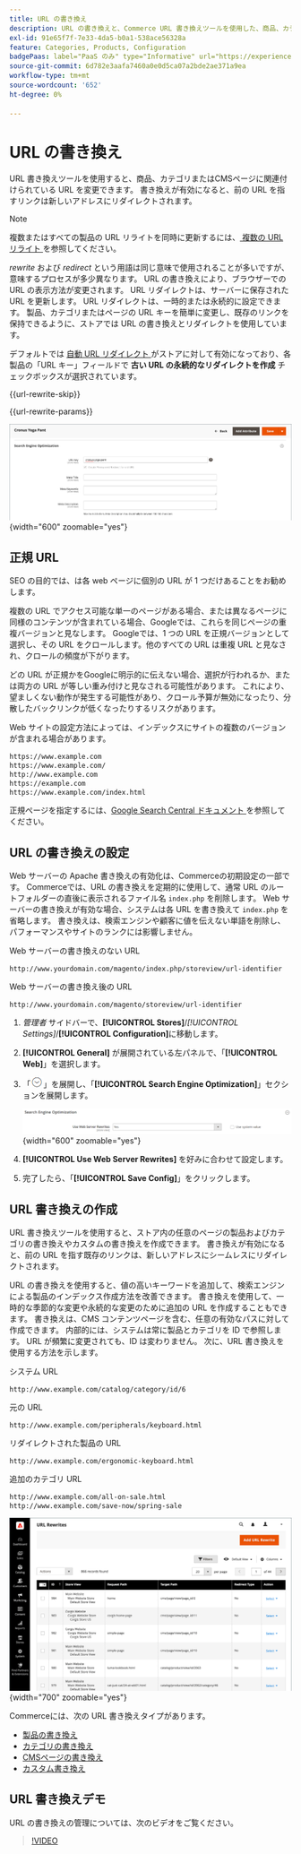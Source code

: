 ```yaml
---
title: URL の書き換え
description: URL の書き換えと、Commerce URL 書き換えツールを使用した、商品、カテゴリまたはCMSページに関連付けられている URL の変更について説明します。
exl-id: 91e65f7f-7e33-4da5-b0a1-538ace56328a
feature: Categories, Products, Configuration
badgePaas: label="PaaS のみ" type="Informative" url="https://experienceleague.adobe.com/ja/docs/commerce/user-guides/product-solutions" tooltip="Adobe Commerce on Cloud プロジェクト（Adobeが管理する PaaS インフラストラクチャ）およびオンプレミスプロジェクトにのみ適用されます。"
source-git-commit: 6d782e3aafa7460a0e0d5ca07a2bde2ae371a9ea
workflow-type: tm+mt
source-wordcount: '652'
ht-degree: 0%

---
```


# URL の書き換え

URL 書き換えツールを使用すると、商品、カテゴリまたはCMSページに関連付けられている URL を変更できます。 書き換えが有効になると、前の URL を指すリンクは新しいアドレスにリダイレクトされます。

>[!NOTE]
>
>複数またはすべての製品の URL リライトを同時に更新するには、[ 複数の URL リライト ](url-rewrite-product.md#multiple-url-rewrites) を参照してください。

_rewrite_ および _redirect_ という用語は同じ意味で使用されることが多いですが、意味するプロセスが多少異なります。 URL の書き換えにより、ブラウザーでの URL の表示方法が変更されます。 URL リダイレクトは、サーバーに保存された URL を更新します。 URL リダイレクトは、一時的または永続的に設定できます。 製品、カテゴリまたはページの URL キーを簡単に変更し、既存のリンクを保持できるように、ストアでは URL の書き換えとリダイレクトを使用しています。

デフォルトでは [ 自動 URL リダイレクト ](url-redirect-product-automatic.md) がストアに対して有効になっており、各製品の「URL キー」フィールドで **古い URL の永続的なリダイレクトを作成** チェックボックスが選択されています。

{{url-rewrite-skip}}

{{url-rewrite-params}}

![ 検索エンジンの最適化 – 永続的な URL リダイレクトの作成 ](./assets/product-search-engine-optimization-create-permanent-redirect.png){width="600" zoomable="yes"}

## 正規 URL

SEO の目的では、は各 web ページに個別の URL が 1 つだけあることをお勧めします。

複数の URL でアクセス可能な単一のページがある場合、または異なるページに同様のコンテンツが含まれている場合、Googleでは、これらを同じページの重複バージョンと見なします。 Googleでは、1 つの URL を正規バージョンとして選択し、その URL をクロールします。他のすべての URL は重複 URL と見なされ、クロールの頻度が下がります。

どの URL が正規かをGoogleに明示的に伝えない場合、選択が行われるか、または両方の URL が等しい重み付けと見なされる可能性があります。 これにより、望ましくない動作が発生する可能性があり、クロール予算が無効になったり、分散したバックリンクが低くなったりするリスクがあります。

Web サイトの設定方法によっては、インデックスにサイトの複数のバージョンが含まれる場合があります。

    https://www.example.com
    https://www.example.com/
    http://www.example.com
    https://example.com
    https://www.example.com/index.html

正規ページを指定するには、[Google Search Central ドキュメント ](https://developers.google.com/search/docs/crawling-indexing/consolidate-duplicate-urls) を参照してください。

## URL の書き換えの設定

Web サーバーの Apache 書き換えの有効化は、Commerceの初期設定の一部です。 Commerceでは、URL の書き換えを定期的に使用して、通常 URL のルートフォルダーの直後に表示されるファイル名 `index.php` を削除します。 Web サーバーの書き換えが有効な場合、システムは各 URL を書き換えて `index.php` を省略します。 書き換えは、検索エンジンや顧客に値を伝えない単語を削除し、パフォーマンスやサイトのランクには影響しません。

Web サーバーの書き換えのない URL

    http://www.yourdomain.com/magento/index.php/storeview/url-identifier

Web サーバーの書き換え後の URL

    http://www.yourdomain.com/magento/storeview/url-identifier

1. _管理者_ サイドバーで、**[!UICONTROL Stores]**/_[!UICONTROL Settings]_/**[!UICONTROL Configuration]**&#x200B;に移動します。

1. **[!UICONTROL General]** が展開されている左パネルで、「**[!UICONTROL Web]**」を選択します。

1. 「![ 展開セレクター ](../assets/icon-display-expand.png)」を展開し、「**[!UICONTROL Search Engine Optimization]**」セクションを展開します。

   ![ 一般設定 – Web 検索エンジンの最適化 ](../configuration-reference/general/assets/web-search-engine-optimization.png){width="600" zoomable="yes"}

1. **[!UICONTROL Use Web Server Rewrites]** を好みに合わせて設定します。

1. 完了したら、「**[!UICONTROL Save Config]**」をクリックします。

## URL 書き換えの作成

URL 書き換えツールを使用すると、ストア内の任意のページの製品およびカテゴリの書き換えやカスタムの書き換えを作成できます。 書き換えが有効になると、前の URL を指す既存のリンクは、新しいアドレスにシームレスにリダイレクトされます。

URL の書き換えを使用すると、値の高いキーワードを追加して、検索エンジンによる製品のインデックス作成方法を改善できます。 書き換えを使用して、一時的な季節的な変更や永続的な変更のために追加の URL を作成することもできます。 書き換えは、CMS コンテンツページを含む、任意の有効なパスに対して作成できます。 内部的には、システムは常に製品とカテゴリを ID で参照します。 URL が頻繁に変更されても、ID は変わりません。 次に、URL 書き換えを使用する方法を示します。

システム URL

    http://www.example.com/catalog/category/id/6

元の URL

    http://www.example.com/peripherals/keyboard.html

リダイレクトされた製品の URL

    http://www.example.com/ergonomic-keyboard.html

追加のカテゴリ URL

    http://www.example.com/all-on-sale.html
    http://www.example.com/save-now/spring-sale

![URL 書き換えグリッド ](./assets/url-rewrites.png){width="700" zoomable="yes"}

Commerceには、次の URL 書き換えタイプがあります。

* [製品の書き換え](url-rewrite-product.md)
* [カテゴリの書き換え](url-rewrite-category.md)
* [CMSページの書き換え](url-rewrite-cms-page.md)
* [カスタム書き換え](url-rewrite-custom.md)

## URL 書き換えデモ

URL の書き換えの管理については、次のビデオをご覧ください。

>[!VIDEO](https://video.tv.adobe.com/v/3410126?quality=12&learn=on&captions=jpn)
